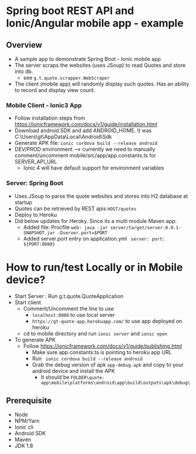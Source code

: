 # Spring boot REST API and Ionic/Angular mobile app - example


## Overview
- A sample app to demonstrate Spring Boot - Ionic mobile app
- The server scraps the websites (uses JSoup) to read Quotes and store into db.
    - see `g.t.quote.scrapper.WebScraper`
- The client (mobile app) will randomly display such quotes. Has an ability to record and display view count.


### Mobile Client - Ionic3 App
- Follow installation steps from https://ionicframework.com/docs/v1/guide/installation.html
- Download android SDK and add ANDROID_HOME. It was C:\Users\gt\AppData\Local\Android\Sdk
- Generate APK file: `ionic cordova build --release android`
- DEV/PROD environment --> currently we need to manually comment/uncomment mobile/src/app/app.constants.ts for SERVER_API_URL
    - Ionic 4 will have default support for environment variables 

### Server: Spring Boot
- Uses JSoup to parse the quote websites and stores into H2 database at startup
- Quotes can be retrieved by REST apis `HOST/quotes` 
- Deploy to Heroku 
- Did below updates for Heroky. Since its a multi module Maven app: 
    - Added file: Procfile `web: java -jar server/target/server-0.0.1-SNAPSHOT.jar -Dserver.port=$PORT`
    - Added server.port entry on application.yml   ` server: port: ${PORT:8080}`
     
# How to run/test Locally or in Mobile device?
- Start Server : Run g.t.quote.QuoteApplication
- Start client
    - Comment/Uncomment the line to use
        - `localhost:8080` to use local server
        -  `https://gt-quote-app.herokuapp.com/` to use app deployed on heroku
    - cd to mobile directory and run `ionic server` and `ionic open`
- To generate APK
    - Follow https://ionicframework.com/docs/v1/guide/publishing.html
        - Make sure app.constants.ts is pointing to heroku app URL
        - Run  ` ionic cordova build --release android`
        - Grab the debug version of apk  `app-debug.apk` and copy to your android device and install the APK
            - It should be `FOLDER\quote-app\mobile\platforms\android\app\build\outputs\apk\debug\`
            
## Prerequisite 
- Node
- NPM/Yarn
- Ionic cli
- Android SDK
- Maven
- JDK 1.8    